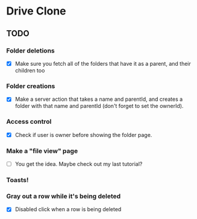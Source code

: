 # Drive Clone

## TODO


### Folder deletions
- [x] Make sure you fetch all of the folders that have it as a parent, and their children too

### Folder creations
- [x] Make a server action that takes a name and parentId, and creates a folder with that name and parentId (don't forget to set the ownerId).

### Access control
- [x] Check if user is owner before showing the folder page.

### Make a "file view" page
- [ ] You get the idea. Maybe check out my last tutorial?

### Toasts!


### Gray out a row while it's being deleted
- [x] Disabled click when a row is being deleted